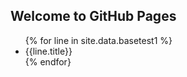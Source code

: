 ## Welcome to GitHub Pages 

<ul>
{% for line in site.data.basetest1 %}
  <li>
    {{line.title}}
  </li>
 {% endfor} 
</ul>